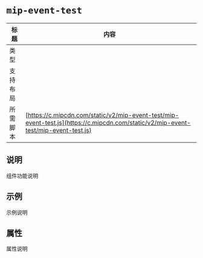 # `mip-event-test`

标题|内容
----|----
类型|
支持布局|
所需脚本| [https://c.mipcdn.com/static/v2/mip-event-test/mip-event-test.js](https://c.mipcdn.com/static/v2/mip-event-test/mip-event-test.js)

## 说明

组件功能说明

## 示例

示例说明

## 属性

属性说明
